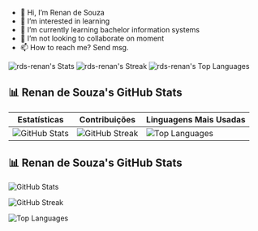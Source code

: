 - 👋 Hi, I’m Renan de Souza
- 👀 I’m interested in learning
- 🌱 I’m currently learning bachelor information systems
- 💞️ I’m not looking to collaborate on moment
- 📫 How to reach me? Send msg.

![rds-renan's Stats](https://github-readme-stats.vercel.app/api?username=rds-renan&theme=merko&show_icons=true&hide_border=false&count_private=true)
![rds-renan's Streak](https://github-readme-streak-stats.herokuapp.com/?user=rds-renan&theme=merko&hide_border=false)
![rds-renan's Top Languages](https://github-readme-stats.vercel.app/api/top-langs/?username=rds-renan&theme=merko&show_icons=true&hide_border=false&layout=compact)


## 📊 Renan de Souza's GitHub Stats

| Estatísticas | Contribuições | Linguagens Mais Usadas |
| ------------ | ------------- | ---------------------- |
| ![GitHub Stats](https://github-readme-stats.vercel.app/api?username=rds-renan&show_icons=true&theme=dark) | ![GitHub Streak](https://github-readme-streak-stats.herokuapp.com/?user=rds-renan&theme=dark) | ![Top Languages](https://github-readme-stats.vercel.app/api/top-langs/?username=rds-renan&layout=compact&theme=dark) |


## 📊 Renan de Souza's GitHub Stats

![GitHub Stats](https://github-readme-stats.vercel.app/api?username=rds-renan&show_icons=true&theme=dark)

![GitHub Streak](https://github-readme-streak-stats.herokuapp.com/?user=rds-renan&theme=dark)

![Top Languages](https://github-readme-stats.vercel.app/api/top-langs/?username=rds-renan&layout=compact&theme=dark)




<!---
rds-renan/rds-renan is a ✨ special ✨ repository because its `README.md` (this file) appears on your GitHub profile.
You can click the Preview link to take a look at your changes.
--->
